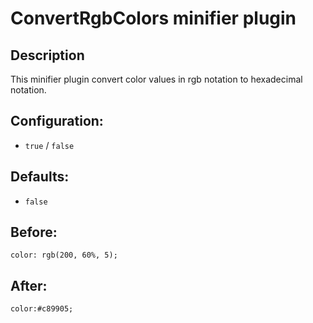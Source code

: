 # ConvertRgbColors minifier plugin #

## Description ##
This minifier plugin convert color values in rgb notation to hexadecimal notation.

## Configuration: ##
  * `true` / `false`

## Defaults: ##
  * `false`

## Before: ##
```
color: rgb(200, 60%, 5); 
```

## After: ##
```
color:#c89905;
```
